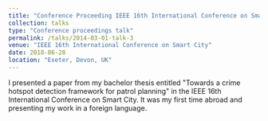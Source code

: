 ```yaml
---
title: "Conference Proceeding IEEE 16th International Conference on Smart City"
collection: talks
type: "Conference proceedings talk"
permalink: /talks/2014-03-01-talk-3
venue: "IEEE 16th International Conference on Smart City"
date: 2018-06-28
location: "Exeter, Devon, UK"
---
```


I presented a paper from my bachelor thesis entitled "Towards a crime hotspot
detection framework for patrol planning" in the IEEE 16th International
Conference on Smart City. It was my first time abroad and presenting my work
in a foreign language.
